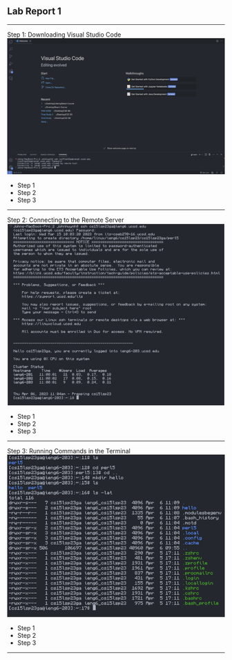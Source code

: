 ## Lab Report 1
---

Step 1: Downloading Visual Studio Code
![Image](vsc.png)
* Step 1
* Step 2
* Step 3
---

Step 2: Connecting to the Remote Server
![Image](server.png)
* Step 1
* Step 2
* Step 3
---

Step 3: Running Commands in the Terminal
![Image](commands.png)
* Step 1
* Step 2
* Step 3
---

